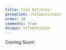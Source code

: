 ```yaml
---
title: Tile Entities
permalink: /tileentities/
order: 10
comments: true
disqus: tileentities
---
```


Coming Soon!




